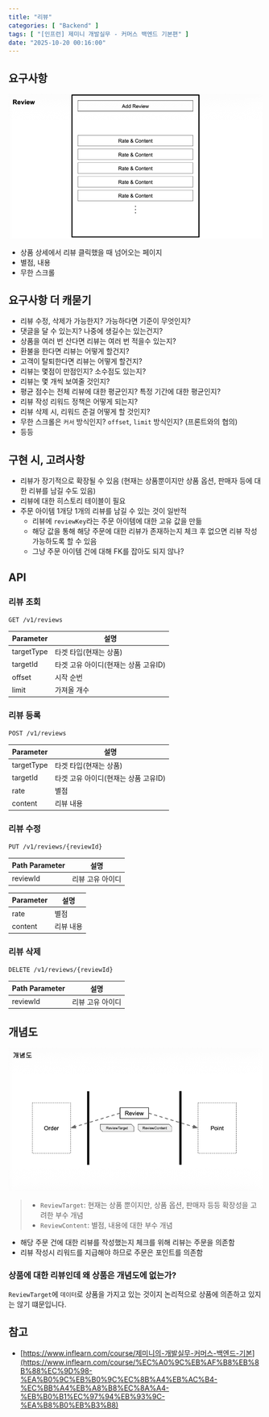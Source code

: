 ```yaml
---
title: "리뷰"
categories: [ "Backend" ]
tags: [ "[인프런] 제미니 개발실무 - 커머스 백엔드 기본편" ]
date: "2025-10-20 00:16:00"
---
```


## 요구사항

![](/assets/img/posts/2025/10/2025-10-20-리뷰/135270141539333.png)

- 상품 상세에서 리뷰 클릭했을 때 넘어오는 페이지
- 별점, 내용
- 무한 스크롤

## 요구사항 더 캐묻기

- 리뷰 수정, 삭제가 가능한지? 가능하다면 기준이 무엇인지?
- 댓글을 달 수 있는지? 나중에 생길수는 있는건지?
- 상품을 여러 번 산다면 리뷰는 여러 번 적을수 있는지?
- 환불을 한다면 리뷰는 어떻게 할건지?
- 고객이 탈퇴한다면 리뷰는 어떻게 할건지?
- 리뷰는 몇점이 만점인지? 소수점도 있는지?
- 리뷰는 몇 개씩 보여줄 것인지?
- 평균 점수는 전체 리뷰에 대한 평균인지? 특정 기간에 대한 평균인지?
- 리뷰 작성 리워드 정책은 어떻게 되는지?
- 리뷰 삭제 시, 리워드 준걸 어떻게 할 것인지?
- 무한 스크롤은 `커서` 방식인지? `offset`, `limit` 방식인지? (프론트와의 협의)
- 등등

## 구현 시, 고려사항

- 리뷰가 장기적으로 확장될 수 있음 (현재는 상품뿐이지만 상품 옵션, 판매자 등에 대한 리뷰를 남길 수도 있음)
- 리뷰에 대한 히스토리 테이블이 필요
- 주문 아이템 1개당 1개의 리뷰를 남길 수 있는 것이 일반적
  - 리뷰에 `reviewKey`라는 주문 아이템에 대한 고유 값을 만듦
  - 해당 값을 통해 해당 주문에 대한 리뷰가 존재하는지 체크 후 없으면 리뷰 작성 가능하도록 할 수 있음
  - 그냥 주문 아이템 건에 대해 FK를 잡아도 되지 않나?

## API

### 리뷰 조회

```bash
GET /v1/reviews
```

| Parameter  | 설명                     |
|------------|------------------------|
| targetType | 타겟 타입(현재는 상품)          |
| targetId   | 타겟 고유 아이디(현재는 상품 고유ID) |
| offset     | 시작 순번                  |
| limit      | 가져올 개수                 |

### 리뷰 등록

```bash
POST /v1/reviews
```

| Parameter  | 설명                     |
|------------|------------------------|
| targetType | 타겟 타입(현재는 상품)          |
| targetId   | 타겟 고유 아이디(현재는 상품 고유ID) |
| rate       | 별점                     |
| content    | 리뷰 내용                  |

### 리뷰 수정

```bash
PUT /v1/reviews/{reviewId}
```

| Path Parameter | 설명        |
|----------------|-----------|
| reviewId       | 리뷰 고유 아이디 |

| Parameter | 설명    |
|-----------|-------|
| rate      | 별점    |
| content   | 리뷰 내용 |

### 리뷰 삭제

```bash
DELETE /v1/reviews/{reviewId}
```

| Path Parameter | 설명        |
|----------------|-----------|
| reviewId       | 리뷰 고유 아이디 |

## 개념도

![](/assets/img/posts/2025/10/2025-10-20-리뷰/140022376203125.png)

> - `ReviewTarget`: 현재는 상품 뿐이지만, 상품 옵션, 판매자 등등 확장성을 고려한 부수 개념
> - `ReviewContent`: 별점, 내용에 대한 부수 개념

- 해당 주문 건에 대한 리뷰를 작성했는지 체크를 위해 리뷰는 주문을 의존함
- 리뷰 작성시 리워드를 지급해야 하므로 주문은 포인트를 의존함

### 상품에 대한 리뷰인데 왜 상품은 개념도에 없는가?

`ReviewTarget`에 `데이터`로 상품을 가지고 있는 것이지 논리적으로 상품에 의존하고 있지는 않기 떄문입니다.

## 참고

- [https://www.inflearn.com/course/제미니의-개발실무-커머스-백엔드-기본](https://www.inflearn.com/course/%EC%A0%9C%EB%AF%B8%EB%8B%88%EC%9D%98-%EA%B0%9C%EB%B0%9C%EC%8B%A4%EB%AC%B4-%EC%BB%A4%EB%A8%B8%EC%8A%A4-%EB%B0%B1%EC%97%94%EB%93%9C-%EA%B8%B0%EB%B3%B8)
